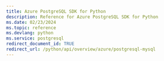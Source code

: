 ```yaml
---
title: Azure PostgreSQL SDK for Python
description: Reference for Azure PostgreSQL SDK for Python
ms.date: 02/23/2024
ms.topic: reference
ms.devlang: python
ms.service: postgresql
redirect_document_id: TRUE
redirect_url: /python/api/overview/azure/postgresql-mysql
---
```

